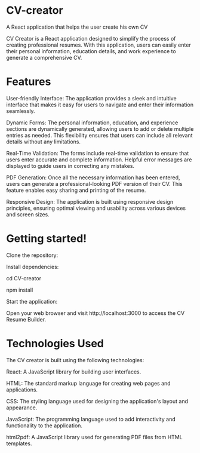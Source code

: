 # CV-creator
A React application that helps the user create his own CV

CV Creator is a React application designed to simplify the process of creating professional resumes. With this application, users can easily enter their personal information, education details, and work experience to generate a comprehensive CV.

# Features
User-friendly Interface: The application provides a sleek and intuitive interface that makes it easy for users to navigate and enter their information seamlessly.  

Dynamic Forms: The personal information, education, and experience sections are dynamically generated, allowing users to add or delete multiple entries as needed. This flexibility ensures that users can include all relevant details without any limitations.  

Real-Time Validation: The forms include real-time validation to ensure that users enter accurate and complete information. Helpful error messages are displayed to guide users in correcting any mistakes.  

PDF Generation: Once all the necessary information has been entered, users can generate a professional-looking PDF version of their CV. This feature enables easy sharing and printing of the resume.  

Responsive Design: The application is built using responsive design principles, ensuring optimal viewing and usability across various devices and screen sizes.

# Getting started!
Clone the repository:

Install dependencies:

cd CV-creator

npm install

Start the application:

Open your web browser and visit http://localhost:3000 to access the CV Resume Builder.

# Technologies Used
The CV creator is built using the following technologies:

React: A JavaScript library for building user interfaces.

HTML: The standard markup language for creating web pages and applications.

CSS: The styling language used for designing the application's layout and appearance.

JavaScript: The programming language used to add interactivity and functionality to the application.

html2pdf: A JavaScript library used for generating PDF files from HTML templates.
